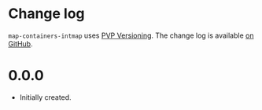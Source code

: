 Change log
==========

`map-containers-intmap` uses [PVP Versioning][1].
The change log is available [on GitHub][2].

0.0.0
=====
* Initially created.

[1]: https://pvp.haskell.org
[2]: https://github.com/kowainik/containers-backpack/releases
